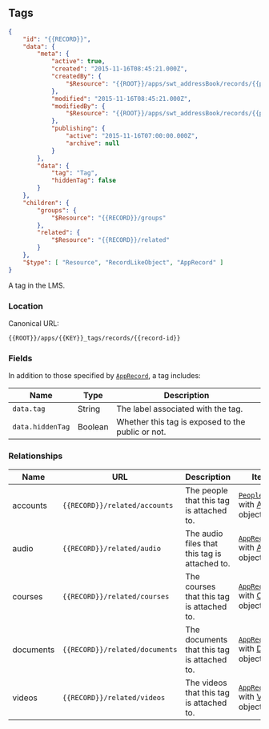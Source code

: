 ## Tags

```json
{
	"id": "{{RECORD}}",
	"data": {
		"meta": {
			"active": true,
			"created": "2015-11-16T08:45:21.000Z",
			"createdBy": {
				"$Resource": "{{ROOT}}/apps/swt_addressBook/records/{{person-id}}"
			},
			"modified": "2015-11-16T08:45:21.000Z",
			"modifiedBy": {
				"$Resource": "{{ROOT}}/apps/swt_addressBook/records/{{person-id}}"
			},
			"publishing": {
				"active": "2015-11-16T07:00:00.000Z",
				"archive": null
			}
		},
		"data": {
			"tag": "Tag",
			"hiddenTag": false
		}
	},
	"children": {
		"groups": {
			"$Resource": "{{RECORD}}/groups"
		},
		"related": {
			"$Resource": "{{RECORD}}/related"
		}
	},
	"$type": [ "Resource", "RecordLikeObject", "AppRecord" ]
}
```

A tag in the LMS.

### Location

Canonical URL:

``{{ROOT}}/apps/{{KEY}}_tags/records/{{record-id}}``

### Fields

In addition to those specified by [``AppRecord``](#record-apprecord), a tag includes:

Name | Type | Description
---- | ---- | -----------
``data.tag`` | String | The label associated with the tag.
``data.hiddenTag`` | Boolean | Whether this tag is exposed to the public or not.

### Relationships

Name | URL | Description | Item Type
---- | --- | ----------- | ---------
accounts | ``{{RECORD}}/related/accounts`` | The people that this tag is attached to. | [``PeopleRecordList``](#collection-types) with [Account](#accounts) objects
audio | ``{{RECORD}}/related/audio`` | The audio files that this tag is attached to. | [``AppRecordList``](#collection-types) with [Audio File](#audio) objects
courses | ``{{RECORD}}/related/courses`` | The courses that this tag is attached to. | [``AppRecordList``](#collection-types) with [Course](#courses) objects
documents | ``{{RECORD}}/related/documents`` | The documents that this tag is attached to. | [``AppRecordList``](#collection-types) with [Document](#documents) objects
videos | ``{{RECORD}}/related/videos`` | The videos that this tag is attached to. | [``AppRecordList``](#collection-types) with [Video](#videos) objects


